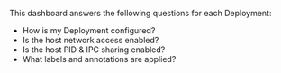 This dashboard answers the following questions for each Deployment:

- How is my Deployment configured?
- Is the host network access enabled?
- Is the host PID & IPC sharing enabled?
- What labels and annotations are applied?

